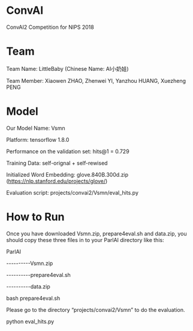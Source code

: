 # ConvAI
ConvAI2 Competition for NIPS 2018
# Team 
Team Name: LittleBaby (Chinese Name: AI小奶娃) 

Team Member: Xiaowen ZHAO, Zhenwei YI, Yanzhou HUANG, Xuezheng PENG
# Model
Our Model Name: Vsmn

Platform: tensorflow 1.8.0

Performance on the validation set: hits@1 = 0.729

Training Data: self-orignal + self-rewised

Initialized Word Embedding: glove.840B.300d.zip (https://nlp.stanford.edu/projects/glove/)

Evaluation script: projects/convai2/Vsmn/eval_hits.py

# How to Run
Once you have downloaded Vsmn.zip, prepare4eval.sh and data.zip, you should copy these three files in to your ParlAI directory like this:

ParlAI

----------Vsmn.zip

----------prepare4eval.sh

----------data.zip

bash prepare4eval.sh

Please go to the directory “projects/convai2/Vsmn” to do the evaluation.

python eval_hits.py

